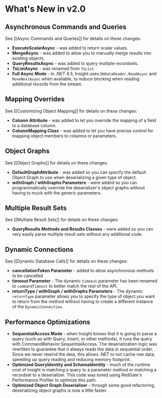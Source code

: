 # What's New in v2.0 #

## Asynchronous Commands and Queries ##

See [[Async Commands and Queries]] for details on these changes:

* **ExecuteScalarAsync** - was added to return scalar values.
* **MergeAsync** - was added to allow you to manually merge results into existing objects.
* **QueryResultsAsync** - was added to query multiple recordsets.
* **ToListAsync** - was renamed from `ToList`
* **Full Async Mode** - In .NET 4.5, Insight uses `DbDataReader.ReadAsync` and `MoveNextAsync` when available, to reduce blocking when reading additional records from the stream.

## Mapping Overrides ##

See [[Customizing Object Mapping]] for details on these changes:

* **Column Attribute** - was added to let you override the mapping of a field to a database column.
* **ColumnMapping Class** - was added to let you have precise control for mapping object members to columns or parameters.

## Object Graphs ##

See [[Object Graphs]] for details on these changes:

* **DefaultGraphAttribute** - was added so you can specify the default Object Graph to use when deserializing a given type of object.
* **withGraph / withGraphs Parameters** - were added so you can programmatically override the deserializer's object graphs without having to muck with the generic parameters.

## Multiple Result Sets ##

See [[Multiple Result Sets]] for details on these changes:

* **QueryResults Methods and Results Classes** - were added so you can very easily parse multiple result sets without any additional code.

## Dynamic Connections ##

See [[Dynamic Database Calls]] for details on these changes:

* **cancellationToken Parameter** - added to allow asynchronous methods to be cancelled
* **timeout Parameter** - The dynamic `timeout` parameter has been renamed to `commandTimeout` to better match the rest of the API.
* **returnType / withGraph / withGraphs Parameters** - The dynamic `returnType` parameter allows you to specify the type of object you want to return from the method without having to create a different instance of the `DynamicConnection`.

## Performance Optimizations ##

* **SequentialAccess Mode** - when Insight knows that it is going to parse a query (such as with Query, Insert, or other methods), it runs the query with CommandBehavior.SequentialAccess. The deserialization logic was rewritten to guarantee that it always reads the data in sequential order. Since we never rewind the data, this allows .NET to not cache row data, speeding up query reading and reducing memory footprint.
* **Optimized QueryIdentity and SchemaIdentity** - much of the runtime cost of Insight is matching a query to a parameter method or matching a recordset to a deserializer. This code was tuned using RedGate's Performance Profiler to optimize this path.
* **Optimized Object Graph Deserializer** - through some good refactoring, deserializing object graphs is now a little faster.
